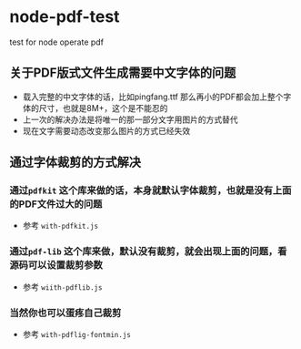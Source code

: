 # node-pdf-test
test for node operate pdf

## 关于PDF版式文件生成需要中文字体的问题
- 载入完整的中文字体的话，比如pingfang.ttf 那么再小的PDF都会加上整个字体的尺寸，也就是8M+，这个是不能忍的
- 上一次的解决办法是将唯一的那一部分文字用图片的方式替代
- 现在文字需要动态改变那么图片的方式已经失效

## 通过字体裁剪的方式解决
### 通过`pdfkit` 这个库来做的话，本身就默认字体裁剪，也就是没有上面的PDF文件过大的问题
- 参考 `with-pdfkit.js`
### 通过`pdf-lib` 这个库来做，默认没有裁剪，就会出现上面的问题，看源码可以设置裁剪参数
- 参考 `wiith-pdflib.js`
### 当然你也可以蛋疼自己裁剪
- 参考 `with-pdflig-fontmin.js` 
